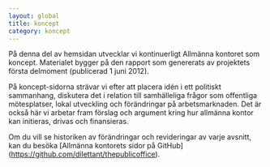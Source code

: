 ```yaml
---
layout: global
title: koncept
category: koncept
---
```


På denna del av hemsidan utvecklar vi kontinuerligt Allmänna kontoret som koncept. Materialet bygger på den rapport som genererats av projektets första delmoment (publicerad 1 juni 2012).

På koncept-sidorna strävar vi efter att placera idén i ett politiskt sammanhang, diskutera det i relation till samhälleliga frågor som offentliga mötesplatser, lokal utveckling och förändringar på arbetsmarknaden. Det är också här vi arbetar fram förslag och argument kring hur allmänna kontor kan initieras, drivas och finansieras.

Om du vill se historiken av förändringar och revideringar av varje avsnitt, kan du besöka [Allmänna kontorets sidor på GitHub] (https://github.com/dilettant/thepublicoffice).
